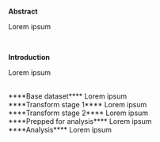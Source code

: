 ****Abstract****

Lorem ipsum


<br>

****Introduction****

Lorem ipsum

<br>
****Base dataset****
Lorem ipsum


<br>
****Transform stage 1****
Lorem ipsum



<br>
****Transform stage 2****
Lorem ipsum



<br>
****Prepped for analysis****
Lorem ipsum



<br>
****Analysis****
Lorem ipsum

